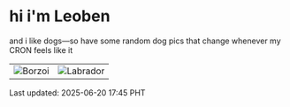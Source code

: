 # hi i'm Leoben

and i like dogs—so have some random dog pics that change whenever my CRON feels like it

|  |  |
|--------|----------|
| ![Borzoi](https://random-dog-vercel.vercel.app/api/random-borzoi?v=1750412715) | ![Labrador](https://random-dog-vercel.vercel.app/api/random-labrador?v=1750412715) |

Last updated: 2025-06-20 17:45 PHT
